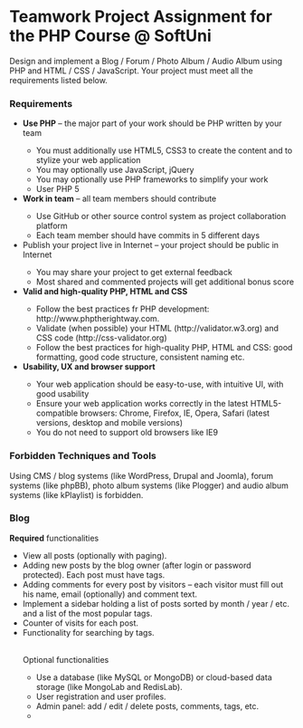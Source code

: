 <h1>Teamwork Project Assignment for the PHP Course @ SoftUni</h1>
<p>Design and implement a Blog / Forum / Photo Album / Audio Album using PHP and HTML / CSS / JavaScript. Your project must meet all the requirements listed below.</p>
<h3>Requirements</h3>
<ul>
<li><strong>Use PHP</strong> – the major part of your work should be PHP written by your team</li>
<ul>
<li>You must additionally use HTML5, CSS3 to create the content and to stylize your web application</li>
<li>You may optionally use JavaScript, jQuery</li>
<li>You may optionally use PHP frameworks to simplify your work</li>
<li>User PHP 5</li>
</ul>
<li><strong>Work in team</strong> – all team members should contribute</li>  
<ul>
<li>Use GitHub or other source control system as project collaboration platform</li>
<li>Each team member should have commits in 5 different days</li>
</ul>
<li>Publish your project live in Internet – your project should be public in Internet</li>
<ul>
<li>You may share your project to get external feedback</li>
<li>Most shared and commented projects will get additional bonus score</li>
</ul>
<li><strong>Valid and high-quality PHP, HTML and CSS</strong></li>
<ul>
<li>Follow the best practices fr PHP development: http://www.phptherightway.com.</li>
<li>Validate (when possible) your HTML (http://validator.w3.org) and CSS code (http://css-validator.org)</li>
<li>Follow the best practices for high-quality PHP, HTML and CSS: good formatting, good code structure, consistent naming etc.</li>
</ul>
<li><strong>Usability, UX and browser support</strong></li>
<ul>
<li>Your web application should be easy-to-use, with intuitive UI, with good usability</li>
<li>Ensure your web application works correctly in the latest HTML5-compatible browsers: Chrome, Firefox, IE, Opera, Safari (latest versions, desktop and mobile versions)</li>
<li>You do not need to support old browsers like IE9</li>
</ul>
</ul>
<h3>Forbidden Techniques and Tools</h3>
<p>Using CMS / blog systems (like WordPress, Drupal and Joomla), forum systems (like phpBB), photo album systems (like Plogger) and audio album systems (like kPlaylist) is forbidden.</p>
<h3>Blog</h3>
<p><strong>Required</strong> functionalities</p>
<ul>
<li>View all posts (optionally with paging).</li>
<li>Adding new posts by the blog owner (after login or password protected). Each post must have tags. </li>
<li>Adding comments for every post by visitors – each visitor must fill out his name, email (optionally) and comment text.</li>
<li>Implement a sidebar holding a list of posts sorted by month / year / etc. and a list of the most popular tags.</li>
<li>Counter of visits for each post.</li>
<li>Functionality for searching by tags.</li>
<br>
<p>Optional functionalities</p>
<ul>
<li>Use a database (like MySQL or MongoDB) or cloud-based data storage (like MongoLab and RedisLab).</li>
<li>User registration and user profiles.</li>
<li>Admin panel: add / edit / delete posts, comments, tags, etc.<li>
</ul>
</ul>
